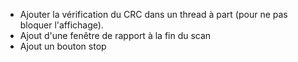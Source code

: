 - Ajouter la vérification du CRC dans un thread à part (pour ne pas bloquer l'affichage).
- Ajout d'une fenêtre de rapport à la fin du scan
- Ajout un bouton stop